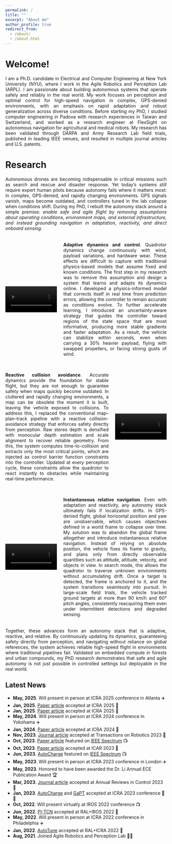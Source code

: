 ```yaml
---
permalink: /
title: ""
excerpt: "About me"
author_profile: true
redirect_from: 
  - /about/
  - /about.html
---
```


<head>
<style>
p {
  text-align: justify;
}
div.title {
  text-align: left;
  font-weight: bold;
}
div.description {
  text-align: left;
  opacity: 0.8;
}
@counter-style repeating-emoji {
  system: cyclic;
  symbols: "\1F431" "\1F436" "\1F984"; // unicode code point
  suffix: " ";
}
.repeating-counter-rule {
  list-style-type: repeating-emoji;
}
</style>
</head>

# Welcome!
<p>
I am a Ph.D. candidate in Electrical and Computer Engineering at New York University (NYU), where I work in the Agile Robotics and Perception Lab (ARPL). I am passionate about building autonomous systems that operate safely and reliably in the real world. My work focuses on perception and optimal control for high-speed navigation in complex, GPS-denied environments, with an emphasis on rapid adaptation and robust generalization across diverse conditions. Before starting my PhD, I studied computer engineering in Padova with research experiences in Taiwan and Switzerland, and worked as a research engineer at FlexSight on autonomous navigation for agricultural and medical robots. My research has been validated through DARPA and Army Research Lab field trials, published in leading IEEE venues, and resulted in multiple journal articles and U.S. patents.
</p>

# Research
<p>
  Autonomous drones are becoming indispensable in critical missions such as search and rescue and disaster response. Yet today’s systems still require expert human pilots because autonomy fails where it matters most: in complex, GPS-denied, and rapidly changing environments. GPS signals vanish, maps become outdated, and controllers tuned in the lab collapse when conditions shift. During my PhD, I rebuilt the autonomy stack around a simple premise: 
  <i>
  enable safe and agile flight by removing assumptions about operating conditions, environment maps, and external infrastructure, and instead grounding navigation in adaptation, reactivity, and direct onboard sensing.
  </i>
</p>

<div style="display:flex; align-items:center; gap:20px; margin:20px 0;">
  <div style="flex:1;">
    <video autoplay loop muted playsinline style="width:100%; max-width:400px; height:auto;">
      <source src="/images/dynamics_learning.mp4" type="video/mp4">
      Your browser does not support the video tag.
    </video>
  </div>
  <div style="flex:2;">
    <p><b>Adaptive dynamics and control</b>.
    Quadrotor dynamics change continuously with wind, payload variations, and hardware wear. These effects are difficult to capture with traditional physics-based models that assume fixed and known conditions. The first step in my research was to remove this assumption and design a system that learns and adapts its dynamics online. I developed a physics-informed model that corrects itself in real time from prediction errors, allowing the controller to remain accurate as conditions evolve. To further accelerate learning, I introduced an uncertainty-aware strategy that guides the controller toward regions of the state space that are most informative, producing more stable gradients and faster adaptation. As a result, the vehicle can stabilize within seconds, even when carrying a 30% heavier payload, flying with swapped propellers, or facing strong gusts of wind.
    </p>
  </div>
</div>

<div style="display:flex; align-items:center; gap:20px; margin:20px 0;">
  <div style="flex:2;">
    <p><b>Reactive collision avoidance</b>. 
    Accurate dynamics provide the foundation for stable flight, but they are not enough to guarantee safety when maps quickly become outdated. In cluttered and rapidly changing environments, a map can be obsolete the moment it is built, leaving the vehicle exposed to collisions. To address this, I replaced the conventional map–plan–track pipeline with a reactive collision-avoidance strategy that enforces safety directly from perception. Raw stereo depth is densified with monocular depth estimation and scale alignment to recover reliable geometry. From this, the system computes time-to-collision and extracts only the most critical points, which are injected as control barrier function constraints into the controller. Updated at every perception cycle, these constraints allow the quadrotor to react instantly to obstacles while maintaining real-time performance.
    </p>
  </div>
  <div style="flex:1;">
    <video autoplay loop muted playsinline style="width:100%; max-width:400px; height:auto;">
      <source src="/images/reactive_collision_avoidance.mp4" type="video/mp4">
      Your browser does not support the video tag.
    </video>
  </div>
</div>

<div style="display:flex; align-items:center; gap:20px; margin:20px 0;">
  <div style="flex:1;">
    <video autoplay loop muted playsinline style="width:100%; max-width:400px; height:auto;">
      <source src="/images/visual_tracking.mp4" type="video/mp4">
      Your browser does not support the video tag.
    </video>
  </div>
  <div style="flex:2;">
    <p><b>Instantaneous relative navigation</b>. 
    Even with adaptation and reactivity, any autonomy stack ultimately fails if localization drifts. In GPS-denied flight, global horizontal position and yaw are unobservable, which causes objectives defined in a world frame to collapse over time. My solution was to abandon the global frame altogether and introduce instantaneous relative navigation. Instead of relying on absolute position, the vehicle fixes its frame to gravity, and plans only from directly observable quantities such as attitude, altitude, velocity, and objects in view. In search mode, this allows the quadrotor to traverse unknown environments without accumulating drift. Once a target is detected, the frame is anchored to it, and the system transitions seamlessly into pursuit. In large-scale field trials, the vehicle tracked ground targets at more than 90 km/h and 60° pitch angles, consistently reacquiring them even under intermittent detections and degraded sensing.
    </p>
  </div>
</div>

<p>
Together, these advances form an autonomy stack that is adaptive, reactive, and relative. By continuously updating its dynamics, guaranteeing safety directly from perception, and navigating without reliance on global references, the system achieves reliable high-speed flight in environments where traditional pipelines fail. Validated on embedded compute in forests and urban compounds, my PhD research demonstrates that safe and agile autonomy is not just possible in controlled settings but deployable in the real world.
</p>

## Latest News
<p class="aboutme">
<ul style="list-style-type:square">
  <li><b>May, 2025</b>. Will present in person at ICRA 2025 conference in Atlanta ✈️</li>
  <li><b>Jan, 2025</b>. <a href="https://arxiv.org/abs/2409.11962">Paper article</a> accepted at ICRA 2025 🦾</li>
  <li><b>Jan, 2025</b>. <a href="https://arxiv.org/abs/2409.17379">Paper article</a> accepted at ICRA 2025 🦾</li>
  <li><b>May, 2024</b>. Will present in person at ICRA 2024 conference in Yokohama ✈️</li>
  <li><b>Jan, 2024</b>. <a href="https://arxiv.org/abs/2310.04781">Paper article</a> accepted at ICRA 2024 🦾</li>
  <li><b>Nov, 2023</b>. <a href="https://arxiv.org/abs/2210.12583">Journal article</a> accepted at Transactions on Robotics 2023 🦾</li>
  <li><b>Oct, 2023</b>. <a href="https://arxiv.org/abs/2310.04781">Paper article</a> featured on <a href="https://spectrum.ieee.org/video-friday-strandbeest-2">IEEE Spectrum</a> 📺</li>
  <li><b>Oct, 2023</b>. <a href="https://alessandrosaviolo.github.io/">Paper article</a> accepted at ICAR 2023 🦾</li>
  <li><b>Jun, 2023</b>. <a href="https://arxiv.org/abs/2306.05111">AutoCharge</a> featured on <a href="https://spectrum.ieee.org/video-friday-spot-levels-up">IEEE Spectrum</a> 📺</li>
  <li><b>May, 2023</b>. Will present in person at ICRA 2023 conference in London ✈️</li>
  <li><b>May, 2023</b>. Honored to have been awarded the Dr. Li Annual ECE Publication Award 🏆</li>
  <li><b>Mar, 2023</b>. <a href="https://www.sciencedirect.com/science/article/pii/S1367578823000135">Journal article</a> accepted at Annual Reviews in Control 2023 🦾</li>
  <li><b>Jan, 2023</b>. <a href="https://arxiv.org/abs/2306.05111">AutoCharge</a> and <a href="https://arxiv.org/abs/2303.08181">GaPT</a> accepted at ICRA 2023 conference 🦾🦾</li>
  <li><b>Oct, 2022</b>. Will present virtually at IROS 2022 conference 📺</li>
  <li><b>Jun, 2022</b>. <a href="https://alessandrosaviolo.github.io/PI-TCN/">PI-TCN</a> accepted at RAL+IROS 2022 🦾</li>
  <li><b>May, 2022</b>. Will present in person at ICRA 2022 conference in Philadelphia ✈️</li>
  <li><b>Jan, 2022</b>. <a href="https://alessandrosaviolo.github.io/Autotune/">AutoTune</a> accepted at RAL+ICRA 2022 🦾</li>
  <li><b>Aug, 2021</b>. Joined Agile Robotics and Perception Lab 👨‍🎓</li>  
</ul>
</p>
